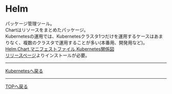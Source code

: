 # Helm

パッケージ管理ツール。  
Chartはリソースをまとめたパッケージ。  
Kubernetesの運用では、Kubernetesクラスタ1つだけを運用するケースはあまりなく、複数のクラスタで運用することが多い(本番用、開発用など)。  
[Helm,Chart,マニフェストファイル,Kubernetes関係図](Helm,Chart,マニフェストファイル,Kubernetes関係図.drawio.svg)  
[リリースページ](https://github.com/helm/helm/releases)よりインストールが必要。

---
[Kubernetesへ戻る](../README.md)

---
[TOPへ戻る](../../README.md)